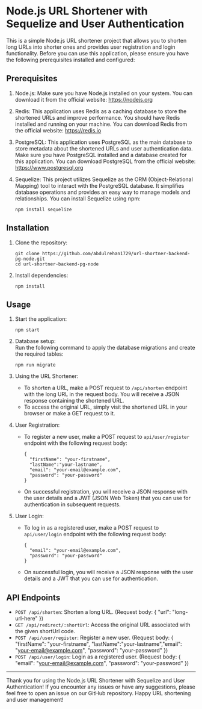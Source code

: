 # Node.js URL Shortener with Sequelize and User Authentication

This is a simple Node.js URL shortener project that allows you to shorten long URLs into shorter ones and provides user registration and login functionality. Before you can use this application, please ensure you have the following prerequisites installed and configured:

## Prerequisites

1. Node.js: Make sure you have Node.js installed on your system. You can download it from the official website: https://nodejs.org

2. Redis: This application uses Redis as a caching database to store the shortened URLs and improve performance. You should have Redis installed and running on your machine. You can download Redis from the official website: https://redis.io

3. PostgreSQL: This application uses PostgreSQL as the main database to store metadata about the shortened URLs and user authentication data. Make sure you have PostgreSQL installed and a database created for this application. You can download PostgreSQL from the official website: https://www.postgresql.org

4. Sequelize: This project utilizes Sequelize as the ORM (Object-Relational Mapping) tool to interact with the PostgreSQL database. It simplifies database operations and provides an easy way to manage models and relationships. You can install Sequelize using npm:

   ```
   npm install sequelize
   ```

## Installation

1. Clone the repository:

   ```
   git clone https://github.com/abdulrehan1729/url-shortner-backend-pg-node.git
   cd url-shortner-backend-pg-node
   ```

2. Install dependencies:

   ```
   npm install
   ```

## Usage

1. Start the application:

   ```
   npm start
   ```

2. Database setup:  
   Run the following command to apply the database migrations and create the required tables:

   ```
   npm run migrate
   ```

3. Using the URL Shortener:

   - To shorten a URL, make a POST request to `/api/shorten` endpoint with the long URL in the request body. You will receive a JSON response containing the shortened URL.
   - To access the original URL, simply visit the shortened URL in your browser or make a GET request to it.

4. User Registration:

   - To register a new user, make a POST request to `api/user/register` endpoint with the following request body:

     ```
     {
       "firstName": "your-firstname",
       "lastName":"your-lastname",
       "email": "your-email@example.com",
       "password": "your-password"
     }
     ```

   - On successful registration, you will receive a JSON response with the user details and a JWT (JSON Web Token) that you can use for authentication in subsequent requests.

5. User Login:

   - To log in as a registered user, make a POST request to `api/user/login` endpoint with the following request body:

     ```
     {
       "email": "your-email@example.com",
       "password": "your-password"
     }
     ```

   - On successful login, you will receive a JSON response with the user details and a JWT that you can use for authentication.

## API Endpoints

- `POST /api/shorten`: Shorten a long URL. (Request body: { "url": "long-url-here" })
- `GET /api/redirect/:shortUrl`: Access the original URL associated with the given shortUrl code.
- `POST /api/user/register`: Register a new user. (Request body: { "firstName": "your-firstname", "lastName":"your-lastname","email": "your-email@example.com", "password": "your-password" })
- `POST /api/user/login`: Login as a registered user. (Request body: { "email": "your-email@example.com", "password": "your-password" })

---

Thank you for using the Node.js URL Shortener with Sequelize and User Authentication! If you encounter any issues or have any suggestions, please feel free to open an issue on our GitHub repository. Happy URL shortening and user management!
